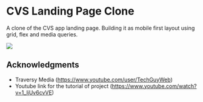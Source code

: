 # CVS Landing Page Clone

A clone of the CVS app landing page. Building it as mobile first layout using grid, flex and media queries.


![](https://i.imgur.com/nEKm8E4.gif)

## Acknowledgments

* Traversy Media (https://www.youtube.com/user/TechGuyWeb)
* Youtube link for the tutorial of project (https://www.youtube.com/watch?v=1_ljUv6cvVE)
